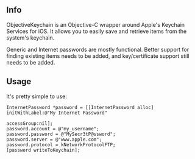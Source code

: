 ## Info ##

ObjectiveKeychain is an Objective-C wrapper around Apple's Keychain Services
for iOS. It allows you to easily save and retrieve items from the system's
keychain.

Generic and Internet passwords are mostly functional. Better support for
finding existing items needs to be added, and key/certificate support still
needs to be added.

## Usage ##
It's pretty simple to use:

    InternetPassword *password = [[InternetPassword alloc] initWithLabel:@"My Internet Password"
                                                             accessGroup:nil];
    password.account = @"my_username";
    password.password = @"MySecr3tP@ssword";
    password.server = @"www.apple.com";
    password.protocol = kNetworkProtocolFTP;
    [password writeToKeychain];
